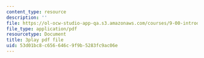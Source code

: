 ```yaml
---
content_type: resource
description: ''
file: https://ol-ocw-studio-app-qa.s3.amazonaws.com/courses/9-00-introduction-to-psychology-fall-2004/53d01bc8c656646c9f9b5283fc9ac06e_10490.pdf
file_type: application/pdf
resourcetype: Document
title: 3play pdf file
uid: 53d01bc8-c656-646c-9f9b-5283fc9ac06e
---
```

